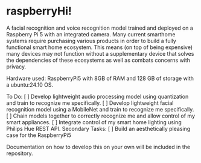 # raspberryHi!
A facial recognition and voice recognition model trained and deployed on a Raspberry Pi 5 with an integrated camera. Many current smarthome systems require purchasing various products in order to build a fully functional smart home ecosystem. This means (on top of being expensive) many devices may not function without a supplementary device that solves the dependencies of these ecosystems as well as combats concerns with privacy. 

Hardware used: RaspberryPi5 with 8GB of RAM and 128 GB of storage with a ubuntu:24.10 OS.

To Do:
[ ] Develop lightweight audio processing model using quantization and train to recognize me specifically.
[ ] Develop lightweight facial recognition model using a MobileNet and train to recognize me specifically.
[ ] Chain models together to correctly recognize me and allow control of my smart appliances.
[ ] Integrate control of my smart home lighting using Philips Hue REST API.
Secondary Tasks:
[ ] Build an aesthetically pleasing case for the RaspberryPi5

Documentation on how to develop this on your own will be included in the repository.
